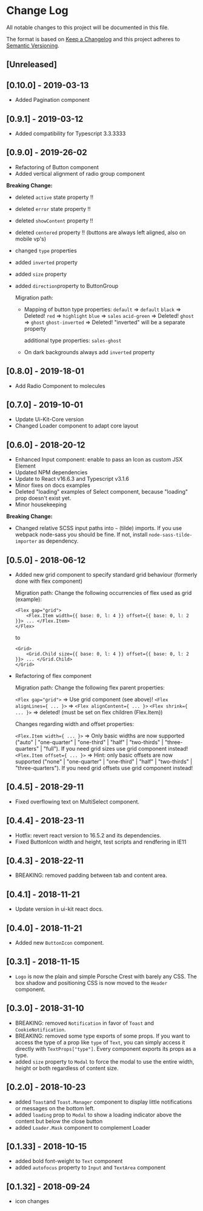 # Change Log

All notable changes to this project will be documented in this file.

The format is based on [Keep a Changelog](http://keepachangelog.com/) and this project adheres to [Semantic Versioning](http://semver.org/).

## [Unreleased]

## [0.10.0] - 2019-03-13

-   Added Pagination component

## [0.9.1] - 2019-03-12

-   Added compatibility for Typescript 3.3.3333

## [0.9.0] - 2019-26-02

-   Refactoring of Button component
-   Added vertical alignment of radio group component

**Breaking Change:**

-   deleted `active` state property !!
-   deleted `error` state property !!
-   deleted `showContent` property !!
-   deleted `centered` property !! (buttons are always left aligned, also on mobile vp's)
-   changed `type` properties
-   added `inverted` property
-   added `size` property
-   added `direction`property to ButtonGroup

    Migration path:

    -   Mapping of button type properties: `default` => `default` `black` => Deleted! `red` => `highlight` `blue` => `sales` `acid-green` => Deleted! `ghost` => `ghost` `ghost-inverted` => Deleted! "inverted" will be a separate property

        additional type properties: `sales-ghost`

    -   On dark backgrounds always add `inverted` property

## [0.8.0] - 2019-18-01

-   Add Radio Component to molecules

## [0.7.0] - 2019-10-01

-   Update Ui-Kit-Core version
-   Changed Loader component to adapt core layout

## [0.6.0] - 2018-20-12

-   Enhanced Input component: enable to pass an Icon as custom JSX Element
-   Updated NPM dependencies
-   Update to React v16.6.3 and Typescript v3.1.6
-   Minor fixes on docs examples
-   Deleted "loading" examples of Select component, because "loading" prop doesn't exist yet.
-   Minor housekeeping

**Breaking Change:**

-   Changed relative SCSS input paths into `~` (tilde) imports. If you use webpack node-sass you should be fine. If not, install `node-sass-tilde-importer` as dependency.

## [0.5.0] - 2018-06-12

-   Added new grid component to specify standard grid behaviour (formerly done with flex component)

    Migration path: Change the following occurrencies of flex used as grid (example):

    ```
    <Flex gap="grid">
        <Flex.Item width={{ base: 0, l: 4 }} offset={{ base: 0, l: 2 }}> ... </Flex.Item>
    </Flex>
    ```

    to

    ```
    <Grid>
        <Grid.Child size={{ base: 0, l: 4 }} offset={{ base: 0, l: 2 }}> ... </Grid.Child>
    </Grid>
    ```

-   Refactoring of flex component

    Migration path: Change the following flex parent properties:

    `<Flex gap="grid">` => Use grid component (see above)! `<Flex alignLines={ ... }>` => `<Flex alignContent={ ... }>` `<Flex shrink={ ... }>` => deleted! (must be set on flex children (Flex.Item))

    Changes regarding width and offset properties:

    `<Flex.Item width={ ... }>` => Only basic widths are now supported ("auto" | "one-quarter" | "one-third" | "half" | "two-thirds" | "three-quarters" | "full"). If you need grid sizes use grid component instead! `<Flex.Item offset={ ... }>` => Hint: only basic offsets are now supported ("none" | "one-quarter" | "one-third" | "half" | "two-thirds" | "three-quarters"). If you need grid offsets use grid component instead!

## [0.4.5] - 2018-29-11

-   Fixed overflowing text on MultiSelect component.

## [0.4.4] - 2018-23-11

-   Hotfix: revert react version to 16.5.2 and its dependencies.
-   Fixed ButtonIcon width and height, test scripts and rendfering in IE11

## [0.4.3] - 2018-22-11

-   BREAKING: removed padding between tab and content area.

## [0.4.1] - 2018-11-21

-   Update version in ui-kit react docs.

## [0.4.0] - 2018-11-21

-   Added new `ButtonIcon` component.

## [0.3.1] - 2018-11-15

-   `Logo` is now the plain and simple Porsche Crest with barely any CSS. The box shadow and positioning CSS is now moved to the `Header` component.

## [0.3.0] - 2018-31-10

-   BREAKING: removed `Notification` in favor of `Toast` and `CookieNotification`.
-   BREAKING: removed some type exports of some props. If you want to access the type of a prop like `type` of `Text`, you can simply access it directly with `TextProps["type"]`. Every component exports its props as a type.
-   added `size` property to `Modal` to force the modal to use the entire width, height or both regardless of content size.

## [0.2.0] - 2018-10-23

-   added `Toast`and `Toast.Manager` component to display little notifications or messages on the bottom left.
-   added `loading` prop to `Modal` to show a loading indicator above the content but below the close button
-   added `Loader.Mask` component to complement Loader

## [0.1.33] - 2018-10-15

-   added bold font-weight to `Text` component
-   added `autofocus` property to `Input` and `TextArea` component

## [0.1.32] - 2018-09-24

-   icon changes
